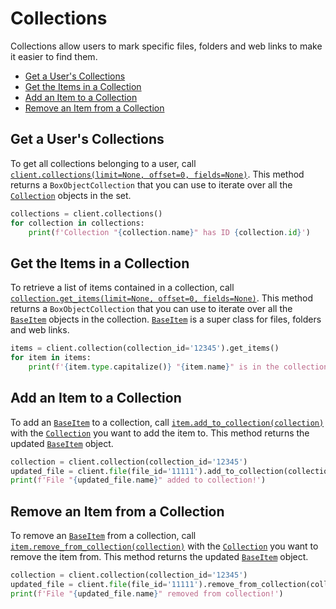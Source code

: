 # Collections

Collections allow users to mark specific files, folders and web links to make it easier to find them.

<!-- START doctoc generated TOC please keep comment here to allow auto update -->
<!-- DON'T EDIT THIS SECTION, INSTEAD RE-RUN doctoc TO UPDATE -->

- [Get a User's Collections](#get-a-users-collections)
- [Get the Items in a Collection](#get-the-items-in-a-collection)
- [Add an Item to a Collection](#add-an-item-to-a-collection)
- [Remove an Item from a Collection](#remove-an-item-from-a-collection)

<!-- END doctoc generated TOC please keep comment here to allow auto update -->

## Get a User's Collections

To get all collections belonging to a user, call [`client.collections(limit=None, offset=0, fields=None)`][collections].
This method returns a `BoxObjectCollection` that you can use to iterate over all the
[`Collection`][collection_class] objects in the set.

<!-- sample get_collections -->

```python
collections = client.collections()
for collection in collections:
    print(f'Collection "{collection.name}" has ID {collection.id}')
```

[collections]: https://box-python-sdk.readthedocs.io/en/latest/boxsdk.client.html#boxsdk.client.client.Client.collections
[collection_class]: https://box-python-sdk.readthedocs.io/en/latest/boxsdk.object.html#boxsdk.object.collection.Collection

## Get the Items in a Collection

To retrieve a list of items contained in a collection, call
[`collection.get_items(limit=None, offset=0, fields=None)`][get_items]. This method returns a
`BoxObjectCollection` that you can use to iterate over all the [`BaseItem`][base_item_class] objects in
the collection. [`BaseItem`][base_item_class] is a super class for files, folders and web links.

<!-- sample get_collections_id_items -->

```python
items = client.collection(collection_id='12345').get_items()
for item in items:
    print(f'{item.type.capitalize()} "{item.name}" is in the collection')
```

[get_items]: https://box-python-sdk.readthedocs.io/en/latest/boxsdk.object.html#boxsdk.object.collection.Collection.get_items
[base_item_class]: https://box-python-sdk.readthedocs.io/en/latest/boxsdk.object.html#boxsdk.object.base_item.BaseItem

## Add an Item to a Collection

To add an [`BaseItem`][base_item_class] to a collection, call [`item.add_to_collection(collection)`][add_to_collection] with the
[`Collection`][collection_class] you want to add the item to. This method returns the updated [`BaseItem`][base_item_class]
object.

<!-- sample put_files_id add_to_collection -->

```python
collection = client.collection(collection_id='12345')
updated_file = client.file(file_id='11111').add_to_collection(collection)
print(f'File "{updated_file.name}" added to collection!')
```

[add_to_collection]: https://box-python-sdk.readthedocs.io/en/latest/boxsdk.object.html#boxsdk.object.base_item.BaseItem.add_to_collection

## Remove an Item from a Collection

To remove an [`BaseItem`][base_item_class] from a collection, call
[`item.remove_from_collection(collection)`][remove_from_collection] with the [`Collection`][collection_class] you want
to remove the item from. This method returns the updated [`BaseItem`][base_item_class] object.

<!-- sample put_files_id remove_from_collection -->

```python
collection = client.collection(collection_id='12345')
updated_file = client.file(file_id='11111').remove_from_collection(collection)
print(f'File "{updated_file.name}" removed from collection!')
```

[remove_from_collection]: https://box-python-sdk.readthedocs.io/en/latest/boxsdk.object.html#boxsdk.object.base_item.BaseItem.remove_from_collection
